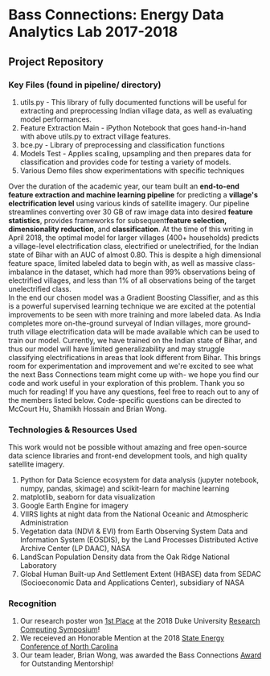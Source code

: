 # Bass Connections: Energy Data Analytics Lab 2017-2018


## Project Repository

### Key Files (found in pipeline/ directory)
1. utils.py - This library of fully documented functions will be useful for extracting and preprocessing Indian village data, as well as evaluating model performances. 
2. Feature Extraction Main - iPython Notebook that goes hand-in-hand with above utils.py to extract village features. 
3. bce.py - Library of preprocessing and classification functions 
4. Models Test - Applies scaling, upsampling and then prepares data for classification and provides code for testing a variety of models. 
4. Various Demo files show experimentations with specific techniques 


Over the duration of the academic year, our team built an **end-to-end feature extraction and machine learning pipeline** for predicting a **village's electrification level** using various kinds of satellite imagery. Our pipeline streamlines converting over 30 GB of raw image data into desired **feature statistics**, provides frameworks for subsequent**feature selection, dimensionality reduction**, and **classification**. At the time of this writing in April 2018, the optimal model for larger villages (400+ households) predicts a village-level electrification class, electrified or unelectrified, for the Indian state of Bihar with an AUC of almost 0.80. This is despite a high dimensional feature space, limited labeled data to begin with, as well as massive class-imbalance in the dataset, which had more than 99% observations being of electrified villages, and less than 1% of all observations being of the target unelectrified class.   
In the end our chosen model was a Gradient Boosting Classifier, and as this is a powerful supervised learning technique we are excited at the potential improvements to be seen with more training and more labeled data. As India completes more on-the-ground surveyal of Indian villages, more ground-truth village electrification data will be made available which can be used to train our model. Currently, we have trained on the Indian state of Bihar, and thus our model will have limited generalizability and may struggle classifying electrifications in areas that look different from Bihar. This brings room for experimentation and improvement and we're excited to see what the next Bass Connections team might come up with- we hope you find our code and work useful in your exploration of this problem. Thank you so much for reading! If you have any questions, feel free to reach out to any of the members listed below. Code-specific questions can be directed to McCourt Hu, Shamikh Hossain and Brian Wong. 

### Technologies & Resources Used  
This work would not be possible without amazing and free open-source data science libraries and front-end development tools, and high quality satellite imagery. 
1. Python for Data Science ecosystem for data analysis (jupyter notebook, numpy, pandas, skimage) and scikit-learn for machine learning
2. matplotlib, seaborn for data visualization 
3. Google Earth Engine for imagery
4. VIIRS lights at night data from the National Oceanic and Atmospheric Administration
5. Vegetation data (NDVI & EVI) from Earth Observing System Data and Information System (EOSDIS), by the Land Processes Distributed Active Archive Center (LP DAAC), NASA 
6. LandScan Population Density data from the Oak Ridge National Laboratory
7. Global Human Built-up And Settlement Extent (HBASE) data from SEDAC (Socioeconomic Data and Applications Center), subsidiary of NASA

### Recognition 
1. Our research poster won [1st Place](https://energy.duke.edu/news/energy-data-analytics-lab-team-takes-top-prize-2018-duke-research-computing-symposium) at the 2018 Duke University [Research Computing Symposium](https://rc.duke.edu/2018-symposium/)!
2. We receieved an Honorable Mention at the 2018 [State Energy Conference of North Carolina](https://ncenergyconference.com/)
3. Our team leader, Brian Wong, was awarded the Bass Connections [Award](https://bassconnections.duke.edu/about/news/nominate-team-member-bass-connections-award-outstanding-mentorship) for Outstanding Mentorship!